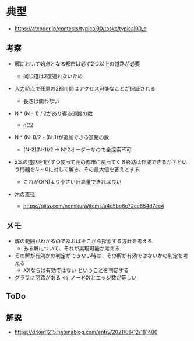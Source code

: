 # 典型
- https://atcoder.jp/contests/typical90/tasks/typical90_c

## 考察
- 解において始点となる都市は必ず2つ以上の道路が必要
    - 同じ道は2度通れないため
- 入力時点で任意の2都市間はアクセス可能なことが保証される
    - 長さは問わない
- N * (N - 1) / 2があり得る道路の数
    - nC2
- N * (N-1)/2 - (N-1)が追加できる道路の数
    - (N-2)(N-1)/2 -> N^2オーダーなので全探索不可

- x本の道路を1回ずつ使って元の都市に戻ってくる経路は作成できるか？という問題をN ~ 0に対して解き、その最大値を答えとする
    - これがO(N)より小さい計算量できれば良い
- 木の直径
    - https://qiita.com/nomikura/items/a4c5be6c72ce854d7ce4

## メモ
- 解の範囲がわかるのであればそこから探索する方針を考える
    - ある解について、それが実現可能か考える
- その解が有効かの判定ができない時は、その解が有効ではないかの判定を考える　
    - XXならば有効ではない ということを判定する
- グラフに閉路がある <-> ノード数とエッジ数が等しい

## ToDo

## 解説
- https://drken1215.hatenablog.com/entry/2021/06/12/181400